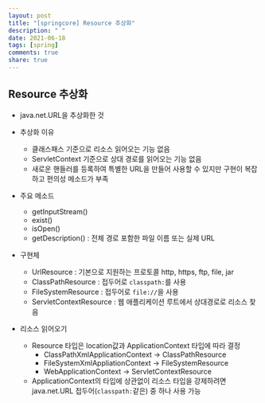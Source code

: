 ```yaml
---
layout: post
title: "[springcore] Resource 추상화"
description: " "
date: 2021-06-18
tags: [spring]
comments: true
share: true
---
```


## Resource 추상화
- java.net.URL을 추상화한 것
- 추상화 이유
    - 클래스패스 기준으로 리소스 읽어오는 기능 없음
    - ServletContext 기준으로 상대 경로를 읽어오는 기능 없음
    - 새로운 핸들러를 등록하여 특별한 URL을 만들어 사용할 수 있지만 구현이 복잡하고 편의성 메소드가 부족

- 주요 메소드
    - getInputStream()
    - exist()
    - isOpen()
    - getDescription() : 전체 경로 포함한 파일 이름 또는 실제 URL

- 구현체
    - UrlResource : 기본으로 지원하는 프로토콜 http, https, ftp, file, jar
    - ClassPathResource : 접두어로 `classpath:`를 사용
    - FileSystemResource : 접두어로 `file://`을 사용
    - ServletContextResource : 웹 애플리케이션 루트에서 상대경로로 리소스 찾음

- 리소스 읽어오기
    - Resource 타입은 location값과 ApplicationContext 타입에 따라 결정
        - ClassPathXmlApplicationContext -> ClassPathResource
        - FileSystemXmlAppliationContext -> FileSystemResource
        - WebApplicationContext -> ServletContextResource
    - ApplicationContext의 타입에 상관없이 리소스 타입을 강제하려면 java.net.URL 접두어(`classpath:`같은) 중 하나 사용 가능
    